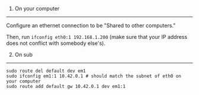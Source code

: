 1. On your computer
-------------------

Configure an ethernet connection to be "Shared to other computers."

Then, run `ifconfig eth0:1 192.168.1.200` (make sure that your IP address does not conflict with somebody else's).

2. On sub
---------

    sudo route del default dev em1
    sudo ifconfig em1:1 10.42.0.1 # should match the subnet of eth0 on your computer
    sudo route add default gw 10.42.0.1 dev em1:1
